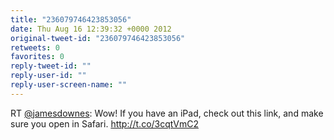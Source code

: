 ```yaml
---
title: "236079746423853056"
date: Thu Aug 16 12:39:32 +0000 2012
original-tweet-id: "236079746423853056"
retweets: 0
favorites: 0
reply-tweet-id: ""
reply-user-id: ""
reply-user-screen-name: ""
---
```

RT <a href="https://twitter.com/jamesdownes">@jamesdownes</a>: Wow! If you have an iPad, check out this link, and make sure you open in Safari. http://t.co/3cqtVmC2
